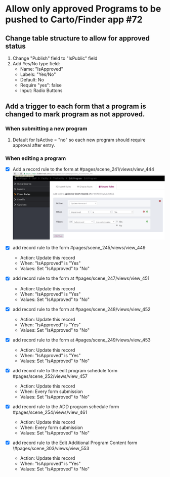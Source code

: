 # Allow only approved Programs to be pushed to Carto/Finder app #72

## Change table structure to allow for approved status  

1. Change "Publish" field to "IsPublic" field
2. Add Yes/No type field:
   * Name: "IsApproved"
   * Labels: "Yes/No"
   * Default: No
   * Require "yes": false
   * Input: Radio Buttons



## Add a trigger to each form that a program is changed to mark program as not approved.

### When submitting a new program

1. Default for IsActive = "no" so each new program should require approval after entry.



###  When editing a program

- [x] Add a record rule to the form at \#pages/scene_241/views/view_444
     ![AddFormTriggerToEditProgramForm](images/72/AddFormTriggerToEditProgramForm.PNG)

- [x] add record rule to the form \#pages/scene_245/views/view_449

     * Action: Update this record
     * When: "IsApproved" is "Yes"
     * Values: Set "IsApproved" to "No"

- [x] add record rule to the form at \#pages/scene_247/views/view_451

     - Action: Update this record
     - When: "IsApproved" is "Yes"
     - Values: Set "IsApproved" to "No"

- [x] add record rule to the form at \#pages/scene_248/views/view_452

     - Action: Update this record
     - When: "IsApproved" is "Yes"
     - Values: Set "IsApproved" to "No"

- [x] add record rule to the form at \#pages/scene_249/views/view_453

     - Action: Update this record
     - When: "IsApproved" is "Yes"
     - Values: Set "IsApproved" to "No"

- [x] add record rule to the edit program schedule form \#pages/scene_252/views/view_457

     - Action: Update this record
     - When: Every form submission
     - Values: Set "IsApproved" to "No"

- [x] add record rule to the ADD program schedule form \#pages/scene_254/views/view_461

     - Action: Update this record
     - When: Every form submission
     - Values: Set "IsApproved" to "No"

- [x] add record rule to the Edit Additional Program Content form \\#pages/scene_303/views/view_553

     - Action: Update this record
     - When: "IsApproved" is "Yes"
     - Values: Set "IsApproved" to "No"

     ​

